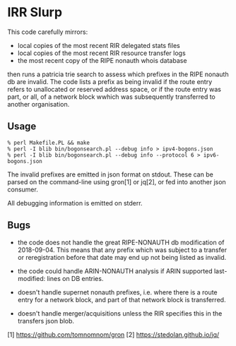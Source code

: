 IRR Slurp
=========

This code carefully mirrors:

  - local copies of the most recent RIR delegated stats files
  - local copies of the most recent RIR resource transfer logs
  - the most recent copy of the RIPE nonauth whois database

then runs a patricia trie search to assess which prefixes in the RIPE nonauth
db are invalid.  The code lists a prefix as being invalid if the route entry
refers to unallocated or reserved address space, or if the route entry was
part, or all, of a network block wwhich was subsequently transferred to
another organisation.

Usage
-----

```
% perl Makefile.PL && make
% perl -I blib bin/bogonsearch.pl --debug info > ipv4-bogons.json
% perl -I blib bin/bogonsearch.pl --debug info --protocol 6 > ipv6-bogons.json
```

The invalid prefixes are emitted in json format on stdout.  These can be parsed on the
command-line using gron[1] or jq[2], or fed into another json consumer.

All debugging information is emitted on stderr.

Bugs
----

  - the code does not handle the great RIPE-NONAUTH db modification of
    2018-09-04.  This means that any prefix which was subject to a transfer
    or reregistration before that date may end up not being listed as invalid.

  - the code could handle ARIN-NONAUTH analysis if ARIN supported last-modified:
    lines on DB entries.

  - doesn't handle supernet nonauth prefixes, i.e. where there is a route
    entry for a network block, and part of that network block is transferred.

  - doesn't handle merger/acquisitions unless the RIR specifies this in the
    transfers json blob.

[1] https://github.com/tomnomnom/gron
[2] https://stedolan.github.io/jq/
